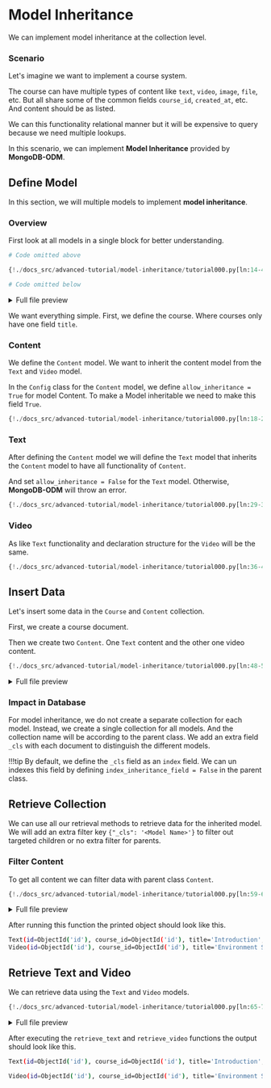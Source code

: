 # Model Inheritance

We can implement model inheritance at the collection level.

### Scenario

Let's imagine we want to implement a course system.

The course can have multiple types of content like `text`, `video`, `image`, `file`, etc. But all share some of the common fields `course_id`, `created_at`, etc. And content should be as listed.

We can this functionality relational manner but it will be expensive to query because we need multiple lookups.

In this scenario, we can implement **Model Inheritance** provided by **MongoDB-ODM**.

## Define Model

In this section, we will multiple models to implement **model inheritance**.

### Overview

First look at all models in a single block for better understanding.

```python hl_lines="12 18 21-22"
# Code omitted above

{!./docs_src/advanced-tutorial/model-inheritance/tutorial000.py[ln:14-40]!}

# Code omitted below
```

<details>
<summary>Full file preview</summary>
```Python
{!./docs_src/advanced-tutorial/model-inheritance/tutorial000.py!}
```
</details>

We want everything simple. First, we define the course. Where courses only have one field `title`.

### Content

We define the `Content` model. We want to inherit the content model from the `Text` and `Video` model.

In the `Config` class for the `Content` model, we define `allow_inheritance = True` for model Content. To make a Model inheritable we need to make this field `True`.

```python hl_lines="6"
{!./docs_src/advanced-tutorial/model-inheritance/tutorial000.py[ln:18-26]!}
```

### Text

After defining the `Content` model we will define the `Text` model that inherits the `Content` model to have all functionality of `Content`.

And set `allow_inheritance = False` for the `Text` model. Otherwise, **MongoDB-ODM** will throw an error.

```python hl_lines="5"
{!./docs_src/advanced-tutorial/model-inheritance/tutorial000.py[ln:29-33]!}
```

### Video

As like `Text` functionality and declaration structure for the `Video` will be the same.

```python hl_lines="5"
{!./docs_src/advanced-tutorial/model-inheritance/tutorial000.py[ln:36-40]!}
```

## Insert Data

Let's insert some data in the `Course` and `Content` collection.

First, we create a course document.

Then we create two `Content`. One `Text` content and the other one video content.

```python
{!./docs_src/advanced-tutorial/model-inheritance/tutorial000.py[ln:48-56]!}
```

<details>
<summary>Full file preview</summary>
```Python
{!./docs_src/advanced-tutorial/model-inheritance/tutorial000.py!}
```
</details>

### Impact in Database

For model inheritance, we do not create a separate collection for each model. Instead, we create a single collection for all models. And the collection name will be according to the parent class. We add an extra field `_cls` with each document to distinguish the different models.

!!!tip
    By default, we define the `_cls` field as an `index` field. We can un indexes this field by defining `index_inheritance_field = False` in the parent class.

## Retrieve Collection

We can use all our retrieval methods to retrieve data for the inherited model. We will add an extra filter key `{"_cls": '<Model Name>'}` to filter out targeted children or no extra filter for parents.

### Filter Content

To get all content we can filter data with parent class `Content`.

```python
{!./docs_src/advanced-tutorial/model-inheritance/tutorial000.py[ln:59-62]!}
```

<details>
<summary>Full file preview</summary>
```Python
{!./docs_src/advanced-tutorial/model-inheritance/tutorial000.py!}
```
</details>

After running this function the printed object should look like this.

```bash
Text(id=ObjectId('id'), course_id=ObjectId('id'), title='Introduction', text='Introduction Text', _id=ObjectId('id'))
Video(id=ObjectId('id'), course_id=ObjectId('id'), title='Environment Setup', video_path='/media/video_path.mp4', _id=ObjectId('id'))
```

## Retrieve Text and Video

We can retrieve data using the `Text` and `Video` models.

```python
{!./docs_src/advanced-tutorial/model-inheritance/tutorial000.py[ln:65-74]!}
```

<details>
<summary>Full file preview</summary>
```Python
{!./docs_src/advanced-tutorial/model-inheritance/tutorial000.py!}
```
</details>

After executing the `retrieve_text` and `retrieve_video` functions the output should look like this.

```bash
Text(id=ObjectId('id'), course_id=ObjectId('id'), title='Introduction', text='Introduction Text', _id=ObjectId('id'))

Video(id=ObjectId('id'), course_id=ObjectId('id'), title='Environment Setup', video_path='/media/video_path.mp4', _id=ObjectId('id'))
```
